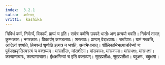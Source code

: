 ```yaml
---
index:  3.2.1
sutra:  कर्मण्यण्
vritti:  kashika 
---
```


त्रिविधं कर्म, निर्वर्त्यं, विकार्यं, प्राप्यं च इति। सर्वत्र कर्मणि उपपदे धातोः अण् प्रत्ययो भवति। निर्वर्त्यं तावत् कुम्भकारः। नगरकारः। विकार्यम् काण्डलावः। शरलावः। प्राप्यम् वेदाध्यायः। चर्चापारः। ग्रामं गच्छति, आदित्यं पश्यति, हिमवन्तं शृणोति इत्यत्र न भवति, अनभिधानात्। शीलिकामिभक्ष्याचरिभ्यो णः पूर्वपदप्रकृतिस्वरत्वं च वक्तव्यम्। मांसशीलः, मांसशीला। मांसकामः, मांसकामा। मांसभक्षः, मांसभक्षा। कल्याणाचारः, कल्याणाचारा। ईक्षक्षमिभ्यां च इति वक्तव्यम्। सुखप्रतीक्षः, सुखप्रतीक्षा। बहुक्षमः, बहुक्षमा।

